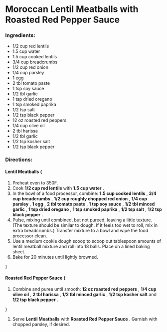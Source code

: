 # Moroccan Lentil Meatballs with Roasted Red Pepper Sauce 

### Ingredients: 
* 1/2 cup red lentils
* 1.5 cup water
* 1.5 cup cooked lentils
* 3/4 cup breadcrumbs
* 1/2 cup red onion
* 1/4 cup parsley
* 1 egg
* 2 tbl tomato paste
* 1 tsp soy sauce
* 1/2 tbl garlic
* 1 tsp dried oregano
* 1 tsp smoked paprika
* 1/2 tsp salt
* 1/2 tsp black pepper
* 12 oz roasted red peppers
* 1/4 cup olive oil
* 2 tbl harissa
* 1/2 tbl garlic
* 1/2 tsp kosher salt
* 1/2 tsp black pepper

### Directions: 

#### Lentil Meatballs {
1. Preheat oven to 350F. 
2. Cook **1/2 cup red lentils** with **1.5 cup water** . 
3. In the bowl of a food processor, combine: **1.5 cup cooked lentils** , **3/4 cup breadcrumbs** , **1/2 cup roughly chopped red onion** , **1/4 cup parsley** , **1 egg** , **2 tbl tomato paste** , **1 tsp soy sauce** , **1/2 tbl minced garlic** , **1 tsp dried oregano** , **1 tsp smoked paprika** , **1/2 tsp salt** , **1/2 tsp black pepper** . 
4. Pulse, mixing until combined, but not pureed, leaving a little texture. (The texture should be similar to dough. If it feels too wet to roll, mix in extra breadcrumbs.) Transfer mixture to a bowl and wipe the food processor clean. 
5. Use a medium cookie dough scoop to scoop out tablespoon amounts of lentil meatball mixture and roll into 18 balls. Place on a lined baking sheet. 
6. Bake for 20 minutes until lightly browned. 

}


#### Roasted Red Pepper Sauce {
1. Combine and puree until smooth: **12 oz roasted red peppers** , **1/4 cup olive oil** , **2 tbl harissa** , **1/2 tbl minced garlic** , **1/2 tsp kosher salt** and **1/2 tsp black pepper** . 

}

1. Serve **Lentil Meatballs** with **Roasted Red Pepper Sauce** . Garnish with chopped parsley, if desired. 
